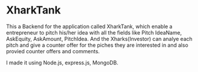 # XharkTank
This a Backend for the application called XharkTank, which enable a entrepreneur to pitch his/her idea with all the fields like Pitch IdeaName, AskEquity, AskAmount, PitchIdea.
And the Xharks(Investor) can analye each pitch and give a counter offer for the piches they are interested in and also provied counter offers and comments.

I made it using Node.js, express.js, MongoDB.
